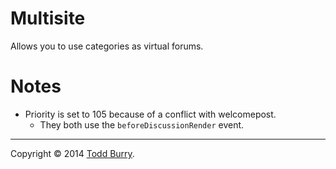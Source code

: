 # Multisite

Allows you to use categories as virtual forums.

# Notes

- Priority is set to 105 because of a conflict with welcomepost.
  - They both use the `beforeDiscussionRender` event.

---
Copyright &copy; 2014 [Todd Burry](https://vanillaforums.com).
